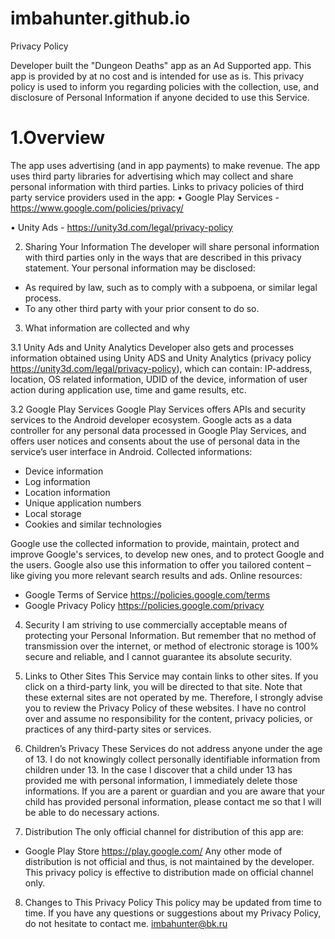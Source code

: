 # imbahunter.github.io

Privacy Policy

Developer built the "Dungeon Deaths" app as an Ad Supported app. This app is provided by at no cost and is intended for use as is.
This privacy policy is used to inform you regarding policies with the collection, use, and disclosure of Personal Information if anyone decided to use this Service.

<h1>1.Overview</h1>


The app uses advertising (and in app payments) to make revenue. The app uses third party libraries for advertising which may collect and share personal information with third parties.
Links to privacy policies of third party service providers used in the app:
•	Google Play Services - https://www.google.com/policies/privacy/

•	Unity Ads - https://unity3d.com/legal/privacy-policy

2. Sharing Your Information
The developer will share personal information with third parties only in the ways that are described in this privacy statement.
Your personal information may be disclosed: 
* As required by law, such as to comply with a subpoena, or similar legal process.
* To any other third party with your prior consent to do so.

3. What information are collected and why

3.1 Unity Ads and Unity Analytics 
Developer also gets and processes information obtained using Unity ADS and Unity Analytics (privacy policy https://unity3d.com/legal/privacy-policy), which can contain: IP-address, location, OS related information, UDID of the device, information of user action during application use, time and game results, etc. 

3.2 Google Play Services
Google Play Services offers APIs and security services to the Android developer ecosystem. Google acts as a data controller for any personal data processed in Google Play Services, and offers user notices and consents about the use of personal data in the service’s user interface in Android.
Collected informations:
* Device information
* Log information
* Location information
* Unique application numbers
* Local storage
* Cookies and similar technologies

Google use the collected information to provide, maintain, protect and improve Google's services, to develop new ones, and to protect Google and the users. Google also use this  information to offer you tailored content – like giving you more relevant search results and ads.
Online resources:
* Google Terms of Service      https://policies.google.com/terms
* Google Privacy Policy        https://policies.google.com/privacy


4. Security
I am striving to use commercially acceptable means of protecting your Personal Information. But remember that no method of transmission over the internet, or method of electronic storage is 100% secure and reliable, and I cannot guarantee its absolute security.

5. Links to Other Sites
This Service may contain links to other sites. If you click on a third-party link, you will be directed to that site. Note that these external sites are not operated by me. Therefore, I strongly advise you to review the Privacy Policy of these websites. I have no control over and assume no responsibility for the content, privacy policies, or practices of any third-party sites or services.

6. Children’s Privacy
These Services do not address anyone under the age of 13. I do not knowingly collect personally identifiable information from children under 13. In the case I discover that a child under 13 has provided me with personal information, I immediately delete those informations. If you are a parent or guardian and you are aware that your child has provided personal information, please contact me so that I will be able to do necessary actions.

7. Distribution
The only official channel for distribution of this app are:
* Google Play Store                https://play.google.com/
Any other mode of distribution is not official and thus, is not maintained by the developer. This privacy policy is effective to distribution made on official channel only.

8. Changes to This Privacy Policy
This policy may be updated from time to time.
If you have any questions or suggestions about my Privacy Policy, do not hesitate to
contact me.
imbahunter@bk.ru


